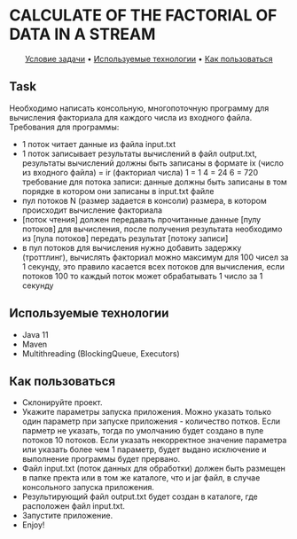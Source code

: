 # 	CALCULATE OF THE FACTORIAL OF DATA IN A STREAM


<p align="center">
  <a href="#task">Условие задачи</a> •
  <a href="#used-technologies">Используемые технологии</a> •
  <a href="#how-to-use">Как пользоваться</a>
</p>

## Task
Необходимо написать консольную, многопоточную программу для вычисления факториала для каждого числа из входного файла.
Требования для программы:
- 1 поток читает данные из файла input.txt
- 1 поток записывает результаты вычислений в файл output.txt, результаты вычислений должны быть записаны в формате
ix (число из входного файла) = ir (факториал числа)
 1 = 1
 4 = 24
 6 = 720
требование для потока записи: данные должны быть записаны в том порядке в котором они записаны в input.txt файле
- пул потоков N (размер задается в консоли) размера, в котором происходит вычисление факториала
- [поток чтения] должен передавать прочитанные данные [пулу потоков] для вычисления, после получения результата необходимо из [пула потоков] передать результат [потоку записи]
- в пул потоков для вычисления нужно добавить задержку (троттлинг), вычислять факториал можно максимум для 100 чисел за 1 секунду, это правило касается всех потоков для вычисления, если потоков 100 то каждый поток может обрабатывать 1 число за 1 секунду

## Используемые технологии
- Java 11
- Maven
- Multithreading (BlockingQueue, Executors)

## Как пользоваться

- Склонируйте проект.
- Укажите параметры запуска приложения. Можно указать только один параметр при запуске приложения - количество потков.
  Если парметр не указать, тогда по умолчанию будет создано в пуле потоков 10 потоков. Если указать некорректное 
  значение параметра или указать более чем 1 параметр, будет выдано исключение и выполнение программы будет прервано.
- Файл input.txt (поток данных для обработки) должен быть размещен в папке пректа или в том же каталоге, что и jar файл, в случае консольного запуска приложения.
- Результирующий файл output.txt будет создан в каталоге, где расположен файл input.txt.
- Запустите приложение.
- Enjoy!
